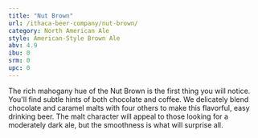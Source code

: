 ```yaml
---
title: "Nut Brown"
url: /ithaca-beer-company/nut-brown/
category: North American Ale
style: American-Style Brown Ale
abv: 4.9
ibu: 0
srm: 0
upc: 0
---
```

The rich mahogany hue of the Nut Brown is the first thing you will notice. You'll find subtle hints of both chocolate and coffee. We delicately blend chocolate and caramel malts with four others to make this flavorful, easy drinking beer. The malt character will appeal to those looking for a moderately dark ale, but the smoothness is what will surprise all.
